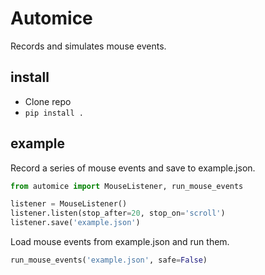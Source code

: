 # Automice

Records and simulates mouse events.

## install

- Clone repo
- `pip install .`

## example
Record a series of mouse events and save to example.json.

```py
from automice import MouseListener, run_mouse_events

listener = MouseListener()
listener.listen(stop_after=20, stop_on='scroll')
listener.save('example.json')
```

Load mouse events from example.json and run them.

```py
run_mouse_events('example.json', safe=False)
```
